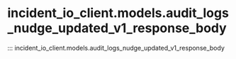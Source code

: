 # incident_io_client.models.audit_logs_nudge_updated_v1_response_body

::: incident_io_client.models.audit_logs_nudge_updated_v1_response_body